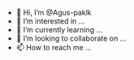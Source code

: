 - 👋 Hi, I’m @Agus-paklk
- 👀 I’m interested in ...
- 🌱 I’m currently learning ...
- 💞️ I’m looking to collaborate on ...
- 📫 How to reach me ...

<!---
Agus-paklk/Agus-paklk is a ✨ special ✨ repository because its `README.md` (this file) appears on your GitHub profile.
You can click the Preview link to take a look at your changes.
--->

